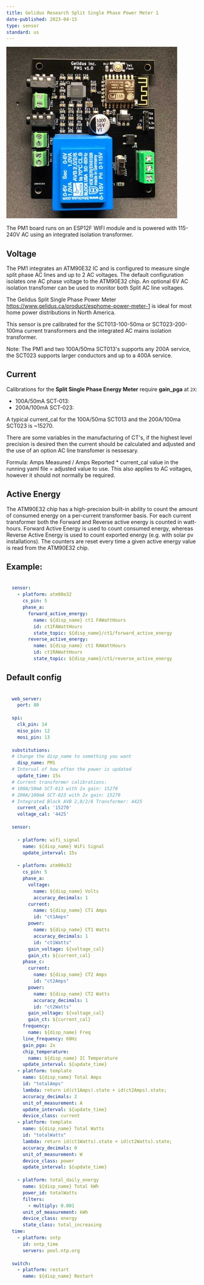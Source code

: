 ```yaml
---
title: Gelidus Research Split Single Phase Power Meter 1
date-published: 2023-04-15
type: sensor
standard: us
---
```


  ![Product Image](./atm90e32-pm1.jpg "Gelidus Research Split Single Phase Power Meter" )

The PM1 board runs on an ESP12F WIFI module and is powered with 115-240V AC using an integrated isolation transformer.


Voltage
-------

The PM1 integrates an ATM90E32 IC and is configured to measure single split phase AC lines and up to 2 AC voltages. The default configuration isolates one AC phase voltage to the ATM90E32 chip. An optional 6V AC isolation transfomer can be used to monitor both Split AC line voltages.


The Gelidus Split Single Phase Power Meter https://www.gelidus.ca/product/esphome-power-meter-1 is ideal for most home power distributions in North America.

This sensor is pre calibrated for the SCT013-100-50ma or SCT023-200-100ma current transformers and the integrated AC mains isolation transformer.

Note: The PM1 and two 100A/50ma SCT013's supports any 200A service, the SCT023 supports larger conductors and up to a 400A service. 

Current
-------

Calibrations for the **Split Single Phase Energy Meter** require **gain_pga** at ``2X``:
   - 100A/50mA SCT-013:
   - 200A/100mA SCT-023:

A typical current_cal for the 100A/50ma SCT013 and the 200A/100ma SCT023 is ~15270.



There are some variables in the manufacturing of CT's, if the highest level precision is desired then the current should be calculated
and adjusted and the use of an option AC line transfomer is nessesary.

Formula: Amps Measured / Amps Reported * current_cal value in the running yaml file = adjusted value to use. 
This also applies to AC voltages, however it should not normally be required.

Active Energy
-------------

The ATM90E32 chip has a high-precision built-in ability to count the amount of consumed energy on a per-current transformer basis.
For each current transformer both the Forward and Reverse active energy is counted in watt-hours.
Forward Active Energy is used to count consumed energy, whereas Reverse Active Energy is used to count exported energy
(e.g. with solar pv installations).
The counters are reset every time a given active energy value is read from the ATM90E32 chip.

Example:
--------

```yaml

  sensor:
    - platform: atm90e32
      cs_pin: 5
      phase_a:
        forward_active_energy:
          name: ${disp_name} ct1 FAWattHours
          id: ct1FAWattHours
          state_topic: ${disp_name}/ct1/forward_active_energy
        reverse_active_energy:
          name: ${disp_name} ct1 RAWattHours
          id: ct1RAWattHours
          state_topic: ${disp_name}/ct1/reverse_active_energy

```

Default config
--------------

```yaml

  web_server:
    port: 80

  spi:
    clk_pin: 14
    miso_pin: 12
    mosi_pin: 13

  substitutions:
  # Change the disp_name to something you want  
    disp_name: PM1
  # Interval of how often the power is updated
    update_time: 15s
  # Current transformer calibrations:
  # 100A/50mA SCT-013 with 2x gain: 15270
  # 200A/100mA SCT-023 with 2x gain: 15270
  # Integrated Block AVB 2,0/2/6 Transformer: 4425
    current_cal: '15270'
    voltage_cal: '4425'

  sensor:

    - platform: wifi_signal
      name: ${disp_name} WiFi Signal
      update_interval: 15s

    - platform: atm90e32
      cs_pin: 5
      phase_a:
        voltage:
          name: ${disp_name} Volts
          accuracy_decimals: 1
        current:
          name: ${disp_name} CT1 Amps
          id: "ct1Amps"
        power:
          name: ${disp_name} CT1 Watts
          accuracy_decimals: 1
          id: "ct1Watts"
        gain_voltage: ${voltage_cal}
        gain_ct: ${current_cal}
      phase_c:
        current:
          name: ${disp_name} CT2 Amps
          id: "ct2Amps"
        power:
          name: ${disp_name} CT2 Watts
          accuracy_decimals: 1
          id: "ct2Watts"
        gain_voltage: ${voltage_cal}
        gain_ct: ${current_cal}
      frequency:
        name: ${disp_name} Freq
      line_frequency: 60Hz
      gain_pga: 2x
      chip_temperature:
        name: ${disp_name} IC Temperature
      update_interval: ${update_time}
    - platform: template
      name: ${disp_name} Total Amps
      id: "totalAmps"
      lambda: return id(ct1Amps).state + id(ct2Amps).state;
      accuracy_decimals: 2
      unit_of_measurement: A
      update_interval: ${update_time}
      device_class: current
    - platform: template
      name: ${disp_name} Total Watts
      id: "totalWatts"
      lambda: return id(ct1Watts).state + id(ct2Watts).state;
      accuracy_decimals: 0
      unit_of_measurement: W
      device_class: power
      update_interval: ${update_time}

    - platform: total_daily_energy
      name: ${disp_name} Total kWh
      power_id: totalWatts
      filters:
        - multiply: 0.001
      unit_of_measurement: kWh
      device_class: energy
      state_class: total_increasing
  time:
    - platform: sntp
      id: sntp_time
      servers: pool.ntp.org

  switch:
    - platform: restart
      name: ${disp_name} Restart

```